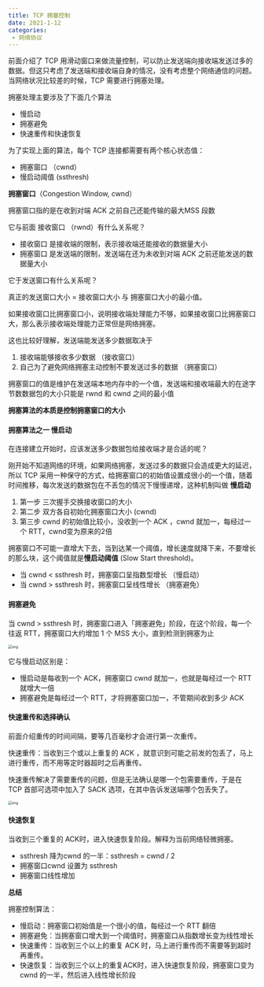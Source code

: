 ```yaml
---
title: TCP 拥塞控制
date: 2021-1-12
categories:
 - 网络协议
---
```


前面介绍了 TCP 用滑动窗口来做流量控制，可以防止发送端向接收端发送过多的数据。但这只考虑了发送端和接收端自身的情况，没有考虑整个网络通信的问题。当网络状况比较差的时候，TCP 需要进行拥塞处理。

拥塞处理主要涉及了下面几个算法

- 慢启动
- 拥塞避免
- 快速重传和快速恢复

为了实现上面的算法，每个 TCP 连接都需要有两个核心状态值：

- 拥塞窗口 （cwnd）
- 慢启动阈值 (ssthresh)

**拥塞窗口**（Congestion Window, cwnd）

拥塞窗口指的是在收到对端 ACK 之前自己还能传输的最大MSS 段数

它与前面 接收窗口 （rwnd）有什么关系呢？

- 接收窗口 是接收端的限制，表示接收端还能接收的数据量大小
- 拥塞窗口 是发送端的限制，发送端在还为未收到对端 ACK 之前还能发送的数据量大小 

它于发送窗口有什么关系呢？

真正的发送窗口大小 = 接收窗口大小 与 拥塞窗口大小的最小值。

如果接收窗口比拥塞窗口小，说明接收端处理能力不够，如果接收窗口比拥塞窗口大，那么表示接收端处理能力正常但是网络拥塞。

这也比较好理解，发送端能发送多少数据取决于

1. 接收端能够接收多少数据 （接收窗口）
2. 自己为了避免网络拥塞主动控制不要发送过多的数据  （拥塞窗口）

拥塞窗口的值是维护在发送端本地内存中的一个值，发送端和接收端最大的在途字节数数据包的大小只能是 rwnd 和 cwnd 之间的最小值

**拥塞算法的本质是控制拥塞窗口的大小**

#### 拥塞算法之一 慢启动

在连接建立开始时，应该发送多少数据包给接收端才是合适的呢？

刚开始不知道网络的环境，如果网络拥塞，发送过多的数据只会造成更大的延迟，所以 TCP 采用一种保守的方式，给拥塞窗口的初始值设置成很小的一个值，随着时间推移，每次发送的数据包在不丢包的情况下慢慢递增，这种机制叫做 **慢启动**

1. 第一步 三次握手交换接收窗口的大小
2. 第二步 双方各自初始化拥塞窗口大小 (cwnd)
3. 第三步 cwnd 的初始值比较小，没收到一个 ACK ，cwnd 就加一，每经过一个 RTT，cwnd变为原来的2倍

拥塞窗口不可能一直增大下去，当到达某一个阈值，增长速度就降下来，不要增长的那么块，这个阈值就是**慢启动阈值** (Slow Start threshold)。

- 当 cwnd < ssthresh 时，拥塞窗口呈指数型增长 （慢启动）
- 当 cwnd > ssthresh 时，拥塞窗口呈线性增长 （拥塞避免）

#### **拥塞避免**

当 cwnd > ssthresh 时，拥塞窗口进入「拥塞避免」阶段，在这个阶段，每一个往返 RTT，拥塞窗口大约增加 1 个 MSS 大小，直到检测到拥塞为止

<img src="https://user-gold-cdn.xitu.io/2019/4/12/16a1126f794fdf38?imageView2/0/w/1280/h/960/format/webp/ignore-error/1" alt="img" style="zoom:50%;" />

它与慢启动区别是：

- 慢启动是每收到一个 ACK，拥塞窗口 cwnd 就加一，也就是每经过一个 RTT 就增大一倍
- 拥塞避免是每经过一个 RTT，才将拥塞窗口加一，不管期间收到多少 ACK

#### 快速重传和选择确认

前面介绍重传的时间间隔，要等几百毫秒才会进行第一次重传。

快速重传：当收到三个或以上重复的 ACK ，就意识到可能之前发的包丢了，马上进行重传，而不用等定时器超时之后再重传。

快速重传解决了需要重传的问题，但是无法确认是哪一个包需要重传，于是在 TCP 首部可选项中加入了 SACK 选项，在其中告诉发送端哪个包丢失了。

<img src="https://user-gold-cdn.xitu.io/2019/4/12/16a1126f8b380ed9?imageView2/0/w/1280/h/960/format/webp/ignore-error/1" alt="img" style="zoom:50%;" />

#### 快速恢复

当收到三个重复的 ACK时，进入快速恢复阶段。解释为当前网络轻微拥塞。

- ssthresh 降为cwnd 的一半：ssthresh = cwnd / 2
- 拥塞窗口cwnd 设置为 ssthresh
- 拥塞窗口线性增加

**总结**

拥塞控制算法：

- 慢启动：拥塞窗口初始值是一个很小的值，每经过一个 RTT 翻倍
- 拥塞避免：当拥塞窗口增大到一个阈值时，拥塞窗口从指数增长变为线性增长
- 快速重传：当收到三个以上的重复 ACK 时，马上进行重传而不需要等到超时再重传。
- 快速恢复：当收到三个以上的重复ACK时，进入快速恢复阶段，拥塞窗口变为cwnd 的一半，然后进入线性增长阶段